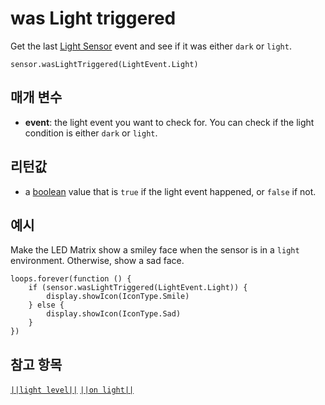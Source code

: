 # was Light triggered

Get the last [Light Sensor](https://www.seeedstudio.com/edu/grove-zero.html "Grove Zero Light Sensor") event and see if it was either `dark` or `light`.

```sig
sensor.wasLightTriggered(LightEvent.Light)
```

## 매개 변수

* **event**: the light event you want to check for. You can check if the light condition is either `dark` or `light`.

## 리턴값

* a [boolean](/types/boolean) value that is `true` if the light event happened, or `false` if not.

## 예시

Make the LED Matrix show a smiley face when the sensor is in a `light` environment. Otherwise, show a sad face.

```blocks
loops.forever(function () {
    if (sensor.wasLightTriggered(LightEvent.Light)) {
        display.showIcon(IconType.Smile)
    } else {
        display.showIcon(IconType.Sad)
    }
})
```

## 참고 항목

[`||light level||`](/reference/sensor/light-level) [`||on light||`](/reference/sensor/on-light)